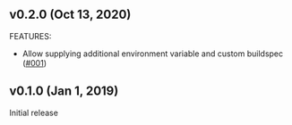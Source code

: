## v0.2.0 (Oct 13, 2020)

FEATURES:

* Allow supplying additional environment variable and custom buildspec ([#001](https://github.com/traveloka/terraform-aws-sqitch-codebuild/issues/1))

## v0.1.0 (Jan 1, 2019)

Initial release
